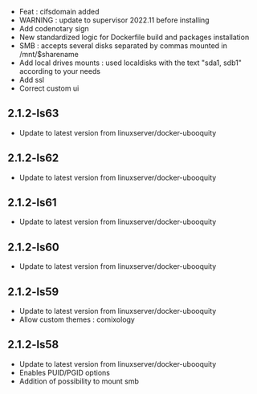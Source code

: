 - Feat : cifsdomain added
- WARNING : update to supervisor 2022.11 before installing
- Add codenotary sign
- New standardized logic for Dockerfile build and packages installation
- SMB : accepts several disks separated by commas mounted in /mnt/$sharename
- Add local drives mounts : used localdisks with the text "sda1, sdb1" according to your needs
- Add ssl
- Correct custom ui

## 2.1.2-ls63

- Update to latest version from linuxserver/docker-ubooquity

## 2.1.2-ls62

- Update to latest version from linuxserver/docker-ubooquity

## 2.1.2-ls61

- Update to latest version from linuxserver/docker-ubooquity

## 2.1.2-ls60

- Update to latest version from linuxserver/docker-ubooquity

## 2.1.2-ls59

- Update to latest version from linuxserver/docker-ubooquity
- Allow custom themes : comixology

## 2.1.2-ls58

- Update to latest version from linuxserver/docker-ubooquity
- Enables PUID/PGID options
- Addition of possibility to mount smb
